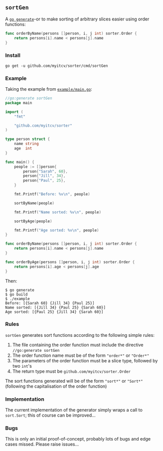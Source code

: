 ## `sortGen`

A [`go generate`](https://blog.golang.org/generate)-or to make sorting of arbitrary slices easier using order functions:

```go
func orderByName(persons []person, i, j int) sorter.Order {
	return persons[i].name < persons[j].name
}
```

### Install

```
go get -u github.com/myitcv/sorter/cmd/sortGen
```

### Example

Taking the example from [`example/main.go`](https://github.com/myitcv/sorter/blob/master/example/main.go):

```go
//go:generate sortGen
package main

import (
	"fmt"

	"github.com/myitcv/sorter"
)

type person struct {
	name string
	age  int
}

func main() {
	people := []person{
		person{"Sarah", 60},
		person{"Jill", 34},
		person{"Paul", 25},
	}

	fmt.Printf("Before: %v\n", people)

	sortByName(people)

	fmt.Printf("Name sorted: %v\n", people)

	sortByAge(people)

	fmt.Printf("Age sorted: %v\n", people)
}

func orderByName(persons []person, i, j int) sorter.Order {
	return persons[i].name < persons[j].name
}

func orderByAge(persons []person, i, j int) sorter.Order {
	return persons[i].age < persons[j].age
}
```

Then:

```
$ go generate
$ go build
$ ./example
Before: [{Sarah 60} {Jill 34} {Paul 25}]
Name sorted: [{Jill 34} {Paul 25} {Sarah 60}]
Age sorted: [{Paul 25} {Jill 34} {Sarah 60}]
```

### Rules

`sortGen` generates sort functions according to the following simple rules:

1. The file containing the order function must include the directive `//go:generate sortGen`
2. The order function name must be of the form `"order*"` or `"Order*"`
3. The parameters of the order function must be a slice type, followed by two `int`'s
4. The return type must be `github.com/myitcv/sorter.Order`

The sort functions generated will be of the form `"sort*"` or `"Sort*"` (following the capitalisation
of the order function)

### Implementation

The current implementation of the generator simply wraps a call to `sort.Sort`; this of course can be improved...

### Bugs

This is only an initial proof-of-concept, probably lots of bugs and edge cases missed. Please raise issues...
